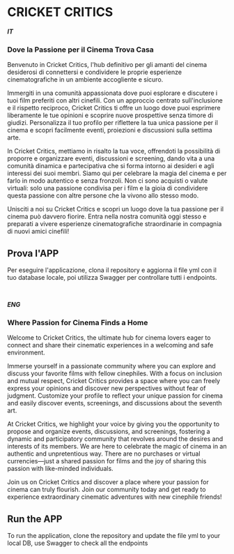 
# CRICKET CRITICS

***IT***
### Dove la Passione per il Cinema Trova Casa

Benvenuto in Cricket Critics, l'hub definitivo per gli amanti del cinema desiderosi di connettersi e condividere le proprie esperienze cinematografiche in un ambiente accogliente e sicuro.

Immergiti in una comunità appassionata dove puoi esplorare e discutere i tuoi film preferiti con altri cinefili. Con un approccio centrato sull'inclusione e il rispetto reciproco, Cricket Critics ti offre un luogo dove puoi esprimere liberamente le tue opinioni e scoprire nuove prospettive senza timore di giudizi.
Personalizza il tuo profilo per riflettere la tua unica passione per il cinema e scopri facilmente eventi, proiezioni e discussioni sulla settima arte.

In Cricket Critics, mettiamo in risalto la tua voce, offrendoti la possibilità di proporre e organizzare eventi, discussioni e screening, dando vita a una comunità dinamica e partecipativa che si forma intorno ai desideri e agli interessi dei suoi membri.
Siamo qui per celebrare la magia del cinema e per farlo in modo autentico e senza fronzoli. Non ci sono acquisti o valute virtuali: solo una passione condivisa per i film e la gioia di condividere questa passione con altre persone che la vivono allo stesso modo.

Unisciti a noi su Cricket Critics e scopri un luogo dove la tua passione per il cinema può davvero fiorire. Entra nella nostra comunità oggi stesso e preparati a vivere esperienze cinematografiche straordinarie in compagnia di nuovi amici cinefili!

## Prova l'APP

Per eseguire l'applicazione, clona il repository e aggiorna il file yml con il tuo database locale, poi utilizza Swagger per controllare tutti i endpoints.

<br>

***ENG***
### Where Passion for Cinema Finds a Home

Welcome to Cricket Critics, the ultimate hub for cinema lovers eager to connect and share their cinematic experiences in a welcoming and safe environment.

Immerse yourself in a passionate community where you can explore and discuss your favorite films with fellow cinephiles. With a focus on inclusion and mutual respect, Cricket Critics provides a space where you can freely express your opinions and discover new perspectives without fear of judgment.
Customize your profile to reflect your unique passion for cinema and easily discover events, screenings, and discussions about the seventh art.

At Cricket Critics, we highlight your voice by giving you the opportunity to propose and organize events, discussions, and screenings, fostering a dynamic and participatory community that revolves around the desires and interests of its members.
We are here to celebrate the magic of cinema in an authentic and unpretentious way. There are no purchases or virtual currencies—just a shared passion for films and the joy of sharing this passion with like-minded individuals.

Join us on Cricket Critics and discover a place where your passion for cinema can truly flourish. Join our community today and get ready to experience extraordinary cinematic adventures with new cinephile friends!

## Run the APP

To run the application, clone the repository and update the file yml to your local DB, use Swagger to check all the endpoints

